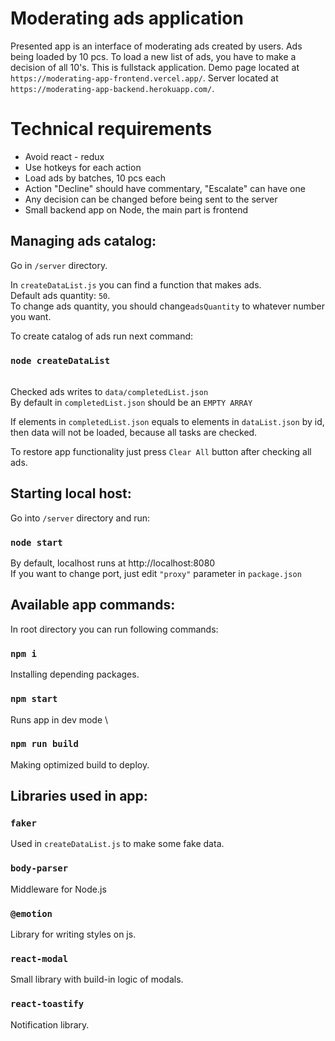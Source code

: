 # Moderating ads application
Presented app is an interface of moderating ads created by users. Ads being loaded by 10 pcs. To load a new list of ads, you have to make a decision of all 10's.
This is fullstack application. Demo page located at `https://moderating-app-frontend.vercel.app/`. Server located at `https://moderating-app-backend.herokuapp.com/`.

# Technical requirements
- Avoid react - redux
- Use hotkeys for each action
- Load ads by batches, 10 pcs each
- Action "Decline" should have commentary, "Escalate" can have one
- Any decision can be changed before being sent to the server
- Small backend app on Node, the main part is frontend

## Managing ads catalog:
Go in `/server` directory.

In `createDataList.js` you can find a function that makes ads. \
Default ads quantity:  `50`. \
To change ads quantity, you should change`adsQuantity` to whatever number you want.

To create catalog of ads run next command:
### `node createDataList`

\
Checked ads writes to `data/completedList.json` \
By default in `completedList.json` should be an `EMPTY ARRAY`

If elements in `completedList.json` equals to elements in `dataList.json` by id, then data will not be loaded, because all tasks are checked.

To restore app functionality just press `Clear All` button after checking all ads. 


## Starting local host:

Go into `/server` directory and run:

### `node start`

By default, localhost runs at http://localhost:8080 \
If you want to change port, just edit `"proxy"` parameter in `package.json`

## Available app commands:

In root directory you can run following commands:

### `npm i`

Installing depending packages.

### `npm start`

Runs app in dev mode \

### `npm run build`

Making optimized build to deploy.

## Libraries used in app:

### `faker`

Used in `createDataList.js` to make some fake data.

### `body-parser`

Middleware for Node.js

### `@emotion`

Library for writing styles on js.

### `react-modal`

Small library with build-in logic of modals.

### `react-toastify`

Notification library.
